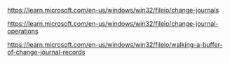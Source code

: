 https://learn.microsoft.com/en-us/windows/win32/fileio/change-journals


https://learn.microsoft.com/en-us/windows/win32/fileio/change-journal-operations


https://learn.microsoft.com/en-us/windows/win32/fileio/walking-a-buffer-of-change-journal-records
